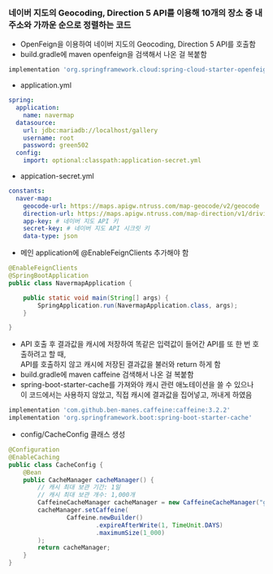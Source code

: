 ### 네이버 지도의 Geocoding, Direction 5 API를 이용해 10개의 장소 중 내 주소와 가까운 순으로 정렬하는 코드
- OpenFeign을 이용하여 네이버 지도의 Geocoding, Direction 5 API를 호출함
- build.gradle에 maven openfeign을 검색해서 나온 걸 복붙함

```groovy
implementation 'org.springframework.cloud:spring-cloud-starter-openfeign:4.3.0'
```

- application.yml
```yaml
spring:
  application:
    name: navermap
  datasource:
    url: jdbc:mariadb://localhost/gallery
    username: root
    password: green502
  config:
    import: optional:classpath:application-secret.yml
```

- appication-secret.yml
```yaml
constants:
  naver-map:
    geocode-url: https://maps.apigw.ntruss.com/map-geocode/v2/geocode
    direction-url: https://maps.apigw.ntruss.com/map-direction/v1/driving
    app-key: # 네이버 지도 API 키
    secret-key: # 네이버 지도 API 시크릿 키
    data-type: json
```

- 메인 application에 @EnableFeignClients 추가해야 함
```java
@EnableFeignClients
@SpringBootApplication
public class NavermapApplication {

    public static void main(String[] args) {
        SpringApplication.run(NavermapApplication.class, args);
    }

}
```

- API 호출 후 결과값을 캐시에 저장하여 똑같은 입력값이 들어간 API를 또 한 번 호출하려고 할 때,  
  API를 호출하지 않고 캐시에 저장된 결과값을 불러와 return 하게 함
- build.gradle에 maven caffeine 검색해서 나온 걸 복붙함
- spring-boot-starter-cache를 가져와야 캐시 관련 애노테이션을 쓸 수 있으나  
  이 코드에서는 사용하지 않았고, 직접 캐시에 결과값을 집어넣고, 꺼내게 하였음
```groovy
implementation 'com.github.ben-manes.caffeine:caffeine:3.2.2'
implementation 'org.springframework.boot:spring-boot-starter-cache'
```

- config/CacheConfig 클래스 생성
```java
@Configuration
@EnableCaching
public class CacheConfig {
    @Bean
    public CacheManager cacheManager() {
        // 캐시 최대 보관 기간: 1일
        // 캐시 최대 보관 개수: 1,000개
        CaffeineCacheManager cacheManager = new CaffeineCacheManager("geocodeCache", "directionCache");
        cacheManager.setCaffeine(
                Caffeine.newBuilder()
                        .expireAfterWrite(1, TimeUnit.DAYS)
                        .maximumSize(1_000)
        );
        return cacheManager;
    }
}
```

